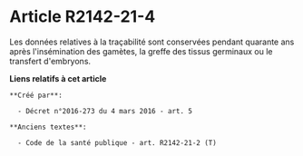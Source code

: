 # Article R2142-21-4

Les données relatives à la traçabilité sont conservées pendant quarante ans après l'insémination des gamètes, la greffe des
tissus germinaux ou le transfert d'embryons.

**Liens relatifs à cet article**

	**Créé par**:

	  - Décret n°2016-273 du 4 mars 2016 - art. 5

	**Anciens textes**:

	  - Code de la santé publique - art. R2142-21-2 (T)
